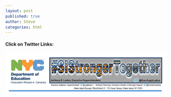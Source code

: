 ```yaml
---
layout: post
published: true
author: Steve
categories: html 
---
```

#### Click on Twitter Links:
<img usemap="#image-map" src="/img/SIBO Header.png">
<map name="image-map">
    <area target="_blank" alt="VGTwitter" title="VGTwitter" href="http://twitter.com/vgallassio" coords="622,214,526,240" shape="rect">
    <area target="_blank" alt="ALTwitter" title="ALTwitter" href="http://twitter.com/execsupalodico" coords="902,176,1103,212" shape="rect">
    <area target="_blank" alt="KRTwitter" title="KRTwitter" href="http://twitter.com/kimramonesdoe" coords="972,215,1107,240" shape="rect">
</map>
